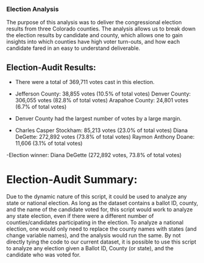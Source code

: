 ### Election Analysis
The purpose of this analysis was to deliver the congressional election results from three Colorado counties. The analysis allows us to break down the election results by candidate and county, which allows one to gain insights into which counties have high voter turn-outs, and how each candidate fared in an easy to understand deliverable.

## Election-Audit Results:
- There were a total of 369,711 votes cast in this election.

- Jefferson County: 38,855 votes (10.5% of total votes)
  Denver County: 306,055 votes (82.8% of total votes)
  Arapahoe County: 24,801 votes (6.7% of total votes)
  
- Denver County had the largest number of votes by a large margin.

- Charles Casper Stockham: 85,213 votes (23.0% of total votes)
  Diana DeGette: 272,892 votes (73.8% of total votes)
  Raymon Anthony Doane: 11,606 (3.1% of total votes)
  
-Election winner: Diana DeGette (272,892 votes, 73.8% of total votes)

# Election-Audit Summary:
Due to the dynamic nature of this script, it could be used to analyze any state or national election. As long as the dataset contains a ballot ID, county, and the name of the candidate voted for, this script would work to analyze any state election, even if there were a different number of counties/candidates participating in the election. To analyze a national election, one would only need to replace the county names with states (and change variable names), and the analysis would run the same. By not directly tying the code to our current dataset, it is possible to use this script to analyze any election given a Ballot ID, County (or state), and the candidate who was voted for. 
